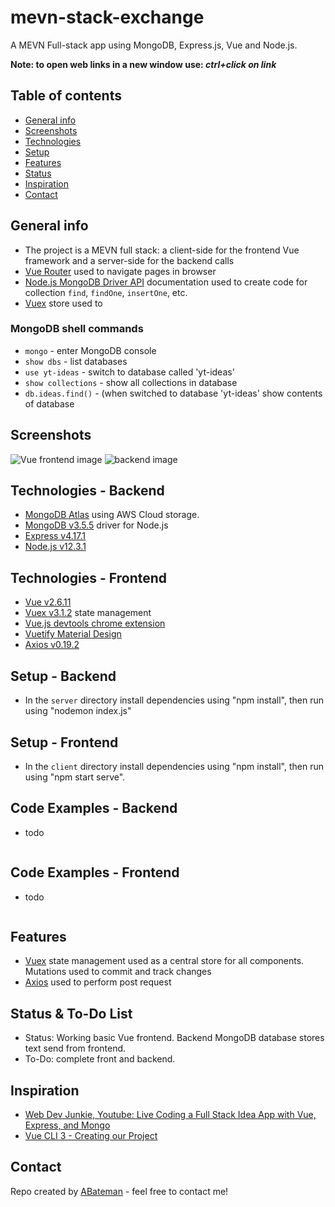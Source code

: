 # mevn-stack-exchange

A MEVN Full-stack app using MongoDB, Express.js, Vue and Node.js.

**Note: to open web links in a new window use: _ctrl+click on link_**

## Table of contents

* [General info](#general-info)
* [Screenshots](#screenshots)
* [Technologies](#technologies)
* [Setup](#setup)
* [Features](#features)
* [Status](#status)
* [Inspiration](#inspiration)
* [Contact](#contact)

## General info

* The project is a MEVN full stack: a client-side for the frontend Vue framework and a server-side for the backend calls
* [Vue Router](https://router.vuejs.org/guide/essentials/navigation.html) used to navigate pages in browser
* [Node.js MongoDB Driver API](http://mongodb.github.io/node-mongodb-native/3.5/api/Collection.html#findOne) documentation used to create code for collection `find`, `findOne`, `insertOne`, etc.
* [Vuex](https://vuex.vuejs.org/api/#vuex-store) store used to 

### MongoDB shell commands

* `mongo` - enter MongoDB console
* `show dbs` - list databases
* `use yt-ideas` - switch to database called 'yt-ideas'
* `show collections` - show all collections in database
* `db.ideas.find()` - (when switched to database 'yt-ideas' show contents of database

## Screenshots

![Vue frontend image](./img/vueFrontend.png)
![backend image](./img/nodeBackend.png)

## Technologies - Backend

* [MongoDB Atlas](https://www.mongodb.com/) using AWS Cloud storage.
* [MongoDB v3.5.5](https://www.npmjs.com/package/mongodb) driver for Node.js
* [Express v4.17.1](https://www.npmjs.com/package/express)
* [Node.js v12.3.1](https://nodejs.org/en/)

## Technologies - Frontend

* [Vue v2.6.11](https://vuejs.org/)
* [Vuex v3.1.2](https://vuex.vuejs.org/) state management
* [Vue.js devtools chrome extension](https://chrome.google.com/webstore/detail/vuejs-devtools/nhdogjmejiglipccpnnnanhbledajbpd?hl=en)
* [Vuetify Material Design](https://vuetifyjs.com/en/)
* [Axios v0.19.2](https://www.npmjs.com/package/axios)

## Setup - Backend

* In the `server` directory install dependencies using "npm install", then run using "nodemon index.js"

## Setup - Frontend

* In the `client` directory install dependencies using "npm install", then run using "npm start serve".

## Code Examples - Backend

* todo

```javascript


```

## Code Examples - Frontend

* todo

```javascript


```

## Features

* [Vuex](https://vuex.vuejs.org/) state management used as a central store for all components. Mutations used to commit and track changes
* [Axios](https://github.com/axios/axios) used to perform post request

## Status & To-Do List

* Status: Working basic Vue frontend. Backend MongoDB database stores text send from frontend.
* To-Do: complete front and backend.

## Inspiration

* [Web Dev Junkie, Youtube: Live Coding a Full Stack Idea App with Vue, Express, and Mongo](https://www.youtube.com/watch?v=myJRnwzw5ss)
* [Vue CLI 3 - Creating our Project](https://www.vuemastery.com/courses/real-world-vue-js/vue-cli/)

## Contact

Repo created by [ABateman](https://www.andrewbateman.org) - feel free to contact me!

